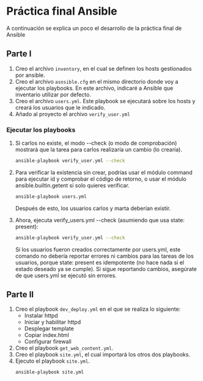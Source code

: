 # Práctica final Ansible
A continuación se explica un poco el desarrollo de la práctica final de Ansible
## Parte I
1. Creo el archivo ```inventory```, en el cual se definen los hosts gestionados por ansible.
2. Creo el archivo ```asnsible.cfg``` en el mismo directorio donde voy a ejecutar los playbooks. En este archivo, indicaré a Ansible que inventario utilizar por defecto.
3. Creo el archivo ```users.yml```. Este playbook se ejecutará sobre los hosts y creará los usuarios que le indicado.
4. Añado al proyecto el archivo ```verify_user.yml```
### Ejecutar los playbooks
1. Si carlos no existe, el modo --check (o modo de comprobación) mostrará que la tarea para carlos realizaría un cambio (lo crearía).

    ```bash
    ansible-playbook verify_user.yml --check
    ```
2. Para verificar la existencia sin crear, podrías usar el módulo command para ejecutar id <username> y comprobar el código de retorno, o usar el módulo ansible.builtin.getent si solo quieres verificar.
    ```bash
    ansible-playbook users.yml
    ```
    Después de esto, los usuarios carlos y marta deberían existir.
3. Ahora, ejecuta verify_users.yml --check (asumiendo que usa state: present):
    ```bash
    ansible-playbook verify_user.yml --check
    ```
    Si los usuarios fueron creados correctamente por users.yml, este comando no debería reportar errores ni cambios para las tareas de los usuarios, porque state: present es idempotente (no hace nada si el estado deseado ya se cumple). Si sigue reportando cambios, asegúrate de que users.yml se ejecutó sin errores.
## Parte II
1. Creo el playbook ```dev_deploy.yml``` en el que se realiza lo siguiente:
	- Instalar httpd
	- Iniciar y habilitar httpd
	- Desplegar template
	- Copiar index.html
	- Configurar firewall
2. Creo el playbook ```get_web_content.yml```.
3. Creo el playbook ```site.yml```, el cual importará los otros dos playbooks.
4. Ejecuto el playbook ```site.yml```.
	```bash
	ansible-playbook site.yml
	```
